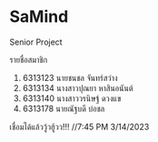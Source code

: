 # SaMind

Senior Project

รายชื่อสมาชิก

1. 6313123 นายชนชล จันทร์สว่าง
2. 6313134 นางสาวปุณยา หาสินอนันต์
3. 6313140 นางสาววรนิษฐ์ ดวงแข
4. 6313178 นายณัฐบดี บ่อชล

เชื่อมได้แล้ววู้วฮู้วว!!! //7:45 PM 3/14/2023
